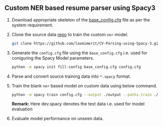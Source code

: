 ## Custom NER based resume parser using Spacy3

1. Download appropriate skeleton of the [base_config.cfg](https://spacy.io/usage/training) file as per the system requirement.

2. Clone the source data [repo](https://github.com/laxmimerit/CV-Parsing-using-Spacy-3.git) to train the custom `ner` model.

   ```bash
   git clone https://github.com/laxmimerit/CV-Parsing-using-Spacy-3.git
   ```

3. Generate the `config.cfg` file using the `base_config.cfg` i.e. used for coniguring the Spacy Model parameters.

   ```bash
   python -m spacy init fill-config base_config.cfg config.cfg
   ```

4. Parse and convert source training data into `*.spacy` format.

5. Train the blank `ner` based model on custom data using below command.

   ```bash
   python -m spacy train config.cfg --output ./output --paths.train ./train.spacy --paths.dev ./dev.spacy --gpu-id=0
   ```

   **Remark:** Here dev.spacy denotes the test data i.e. used for model evaluation

6. Evaluate model performance on unseen data.
